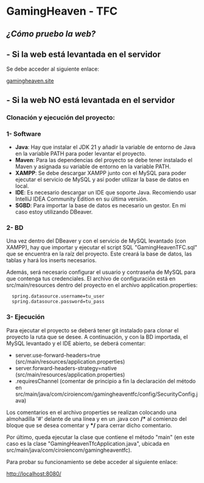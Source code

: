 # GamingHeaven - TFC

## *¿Cómo pruebo la web?*

## - Si la web está levantada en el servidor

Se debe acceder al siguiente enlace:

[gamingheaven.site](www.gamingheaven.site)


## - Si la web NO está levantada en el servidor

### Clonación y ejecución del proyecto:

### 1- Software

* **Java**: Hay que instalar el JDK 21 y añadir la variable de entorno de Java en la variable PATH para poder levantar el proyecto.
* **Maven**: Para las dependencias del proyecto se debe tener instalado el Maven y asignada su variable de entorno en la variable PATH.
* **XAMPP**: Se debe descargar XAMPP junto con el MySQL para poder ejecutar el servicio de MySQL y así poder utilizar la base de datos en local.
* **IDE**: Es necesario descargar un IDE que soporte Java. Recomiendo usar IntelliJ IDEA Community Edition en su última versión.
* **SGBD**: Para importar la base de datos es necesario un gestor. En mi caso estoy utilizando DBeaver.

### 2- BD

Una vez dentro del DBeaver y con el servicio de MySQL levantado (con XAMPP), hay que importar y ejecutar el script SQL "GamingHeavenTFC.sql"
que se encuentra en la raíz del proyecto. Este creará la base de datos, las tablas y hará los inserts necesarios.

Además, será necesario configurar el usuario y contraseña de MySQL para que contenga tus credenciales. El archivo de configuración está en src/main/resources dentro del proyecto en el archivo application.properties:
```
  spring.datasource.username=tu_user
  spring.datasource.password=tu_pass
```

### 3- Ejecución

Para ejecutar el proyecto se deberá tener git instalado para clonar el proyecto la ruta que se desee. A continuación, y con la BD importada, el MySQL levantado y el IDE abierto, se deberá comentar:

* server.use-forward-headers=true (src/main/resources/application.properties)
* server.forward-headers-strategy=native (src/main/resources/application.properties)
* .requiresChannel (comentar de principio a fin la declaración del método en src/main/java/com/ciroiencom/gamingheaventfc/config/SecurityConfig.java)

Los comentarios en el archivo properties se realizan colocando una almohadilla '#' delante de una línea y en un .java con __/*__ al comienzo del bloque que se desea comentar y __*/__ para cerrar dicho comentario.

Por último, queda ejecutar la clase que contiene el método "main" (en este caso es la clase "GamingHeavenTfcApplication.java", ubicada en src/main/java/com/ciroiencom/gamingheaventfc).

Para probar su funcionamiento se debe acceder al siguiente enlace:

[http://localhost:8080/](http://localhost:8080/)

